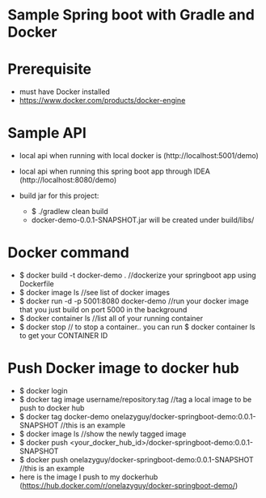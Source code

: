 # Sample Spring boot with Gradle and Docker
# Prerequisite
- must have Docker installed 
- https://www.docker.com/products/docker-engine 

# Sample API
- local api when running with local docker is (http://localhost:5001/demo)
- local api when running this spring boot app through IDEA (http://localhost:8080/demo)

- build jar for this project:
    - $ ./gradlew clean build
    - docker-demo-0.0.1-SNAPSHOT.jar will be created under build/libs/

# Docker command
- $ docker build -t docker-demo . //dockerize your springboot app using Dockerfile
- $ docker image ls //see list of docker images
- $ docker run -d -p 5001:8080 docker-demo //run your docker image that you just build on port 5000 in the background
- $ docker container ls //list all of your running container
- $ docker stop <CONTAINER ID> // to stop a container.. you can run $ docker container ls to get your CONTAINER ID

# Push Docker image to docker hub
- $ docker login
- $ docker tag image username/repository:tag //tag a local image to be push to docker hub
- $ docker tag docker-demo onelazyguy/docker-springboot-demo:0.0.1-SNAPSHOT //this is an example
- $ docker image ls //show the newly tagged image
- $ docker push <your_docker_hub_id>/docker-springboot-demo:0.0.1-SNAPSHOT 
- $ docker push onelazyguy/docker-springboot-demo:0.0.1-SNAPSHOT //this is an example
- here is the image I push to my dockerhub (https://hub.docker.com/r/onelazyguy/docker-springboot-demo/)